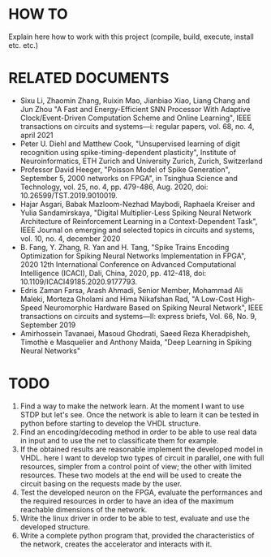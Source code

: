 # HOW TO
Explain here how to work with this project (compile, build, execute, install etc. etc.)


# RELATED DOCUMENTS
- Sixu Li, Zhaomin Zhang, Ruixin Mao, Jianbiao Xiao, Liang Chang and Jun Zhou "A
  Fast and Energy-Efficient SNN Processor With Adaptive Clock/Event-Driven
  Computation Scheme and Online Learning", IEEE transactions on circuits and
  systems—i: regular papers, vol. 68, no. 4, april 2021
- Peter U. Diehl and Matthew Cook, "Unsupervised learning of digit recognition using 
  spike-timing-dependent plasticity", Institute of Neuroinformatics, ETH Zurich and 
  University Zurich, Zurich, Switzerland
- Professor David Heeger, "Poisson Model of Spike Generation", September 5, 2000
  networks on FPGA", in Tsinghua Science and Technology, vol. 25, no. 4, pp. 479-486, 
  Aug. 2020, doi: 10.26599/TST.2019.9010019.
- Hajar Asgari, Babak Mazloom-Nezhad Maybodi, Raphaela Kreiser and Yulia Sandamirskaya,
  "Digital Multiplier-Less Spiking Neural Network Architecture of Reinforcement 
  Learning in a Context-Dependent Task", IEEE Journal on emerging and selected topics 
  in circuits and systems, vol. 10, no. 4, december 2020
- B. Fang, Y. Zhang, R. Yan and H. Tang, "Spike Trains Encoding Optimization for 
  Spiking Neural Networks Implementation in FPGA", 2020 12th International 
  Conference on Advanced Computational Intelligence (ICACI), Dali, China, 2020, 
  pp. 412-418, doi: 10.1109/ICACI49185.2020.9177793.
- Edris Zaman Farsa, Arash Ahmadi, Senior Member, Mohammad Ali Maleki, Morteza 
  Gholami and Hima Nikafshan Rad, "A Low-Cost High-Speed Neuromorphic Hardware 
  Based on Spiking Neural Network", IEEE transactions on circuits and systems—II: 
  express briefs, Vol. 66, No. 9, September 2019
- Amirhossein Tavanaei, Masoud Ghodrati, Saeed Reza Kheradpisheh, Timothè e Masquelier 
  and Anthony Maida, "Deep Learning in Spiking Neural Networks"



# TODO
1) Find a way to make the network learn. At the moment I want to use STDP but let's
   see. Once the network is able to learn it can be tested in python before starting
   to develop the VHDL structure.
2) Find an encoding/decoding method in order to be able to use real data in input
   and to use the net to classificate them for example.
3) If the obtained results are reasonable implement the developed model in VHDL.
   here I want to develop two types of circuit in parallel, one with full resources,
   simpler from a control point of view; the other with limited resources. These
   two models at the end will be used to create the circuit basing on the requests
   made by the user.
4) Test the developed neuron on the FPGA, evaluate the performances and
   the required resources in order to have an idea of the maximum reachable
   dimensions of the network.
5) Write the linux driver in order to be able to test, evaluate and use the
   developed structure.
6) Write a complete python program that, provided the characteristics of
   the network, creates the accelerator and interacts with it.

